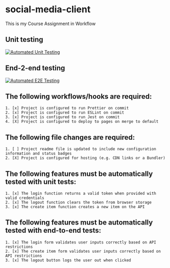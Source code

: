 # social-media-client
This is my Course Assignment in Workflow

## Unit testing

[![Automated Unit Testing](https://github.com/LAakerberg/social-media-client/actions/workflows/unit-test.yml/badge.svg)](https://github.com/LAakerberg/social-media-client/actions/workflows/unit-test.yml)

## End-2-end testing

[![Automated E2E Testing](https://github.com/LAakerberg/social-media-client/actions/workflows/e2e-test.yml/badge.svg)](https://github.com/LAakerberg/social-media-client/actions/workflows/e2e-test.yml)

## The following workflows/hooks are required:
	1. [x] Project is configured to run Prettier on commit
	2. [x] Project is configured to run ESLint on commit
	3. [x] Project is configured to run Jest on commit
	4. [X] Project is configured to deploy to pages on merge to default
## The following file changes are required:
	1. [ ] Project readme file is updated to include new configuration information and status badges
	2. [X] Project is configured for hosting (e.g. CDN links or a Bundler)
## The following features must be automatically tested with unit tests:
	1. [x] The login function returns a valid token when provided with valid credentials
	2. [x] The logout function clears the token from browser storage
	3. [x] The create item function creates a new item on the API
## The following features must be automatically tested with end-to-end tests:
	1. [x] The login form validates user inputs correctly based on API restrictions
	2. [x] The create item form validates user inputs correctly based on API restrictions
  	3. [x] The logout button logs the user out when clicked
